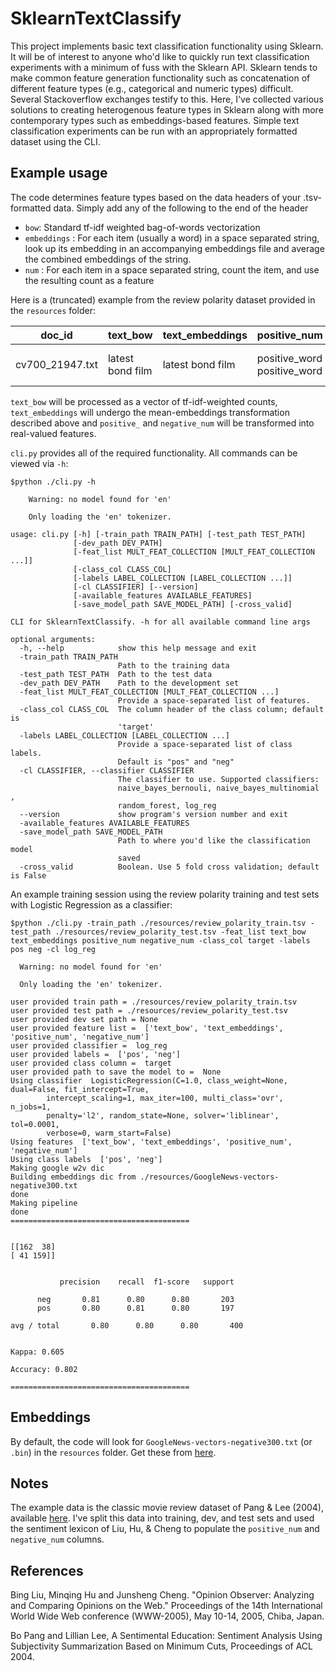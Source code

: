 # SklearnTextClassify


This project implements basic text classification functionality using Sklearn. It will be of interest to anyone who'd like to  quickly run text classification experiments with a minimum of fuss with the Sklearn API. Sklearn tends to make common feature generation functionality such as concatenation of different feature types (e.g., categorical and numeric types) difficult. Several Stackoverflow exchanges testify to this.  Here, I've collected various solutions to creating heterogenous feature types in Sklearn along with more contemporary types such as embeddings-based features. Simple text classification experiments can be run with an appropriately formatted dataset using the CLI.  


## Example usage

The code determines feature types based on the data headers of your .tsv-formatted data. Simply add any of the 
following to the end of the header 
  * `bow`: Standard tf-idf weighted bag-of-words vectorization
  * `embeddings` : For each item (usually a word) in a space separated string, look up its embedding in an
  accompanying embeddings file and average the combined embeddings of the string.
  * `num` : For each item in a space separated string, count the item, and use the resulting count as a feature
  

Here is a (truncated) example from the review polarity dataset provided in the `resources` folder:

| doc_id        | text_bow      | text_embeddings  | positive_num     | negative_num     
| ------------- |---------------| -----------------| -----------------| -----------------
| cv700_21947.txt | latest bond film  | latest bond film |positive_word positive_word | negative_word negative_word negative_word 

`text_bow` will be processed as a vector of tf-idf-weighted counts, `text_embeddings` will undergo the mean-embeddings transformation described above and `positive_` and `negative_num` will be transformed into real-valued features. 

`cli.py` provides all of the required functionality.  All commands can be viewed via `-h`:

```
$python ./cli.py -h

    Warning: no model found for 'en'

    Only loading the 'en' tokenizer.

usage: cli.py [-h] [-train_path TRAIN_PATH] [-test_path TEST_PATH]
              [-dev_path DEV_PATH]
              [-feat_list MULT_FEAT_COLLECTION [MULT_FEAT_COLLECTION ...]]
              [-class_col CLASS_COL]
              [-labels LABEL_COLLECTION [LABEL_COLLECTION ...]]
              [-cl CLASSIFIER] [--version]
              [-available_features AVAILABLE_FEATURES]
              [-save_model_path SAVE_MODEL_PATH] [-cross_valid]

CLI for SklearnTextClassify. -h for all available command line args

optional arguments:
  -h, --help            show this help message and exit
  -train_path TRAIN_PATH
                        Path to the training data
  -test_path TEST_PATH  Path to the test data
  -dev_path DEV_PATH    Path to the development set
  -feat_list MULT_FEAT_COLLECTION [MULT_FEAT_COLLECTION ...]
                        Provide a space-separated list of features.
  -class_col CLASS_COL  The column header of the class column; default is
                        'target'
  -labels LABEL_COLLECTION [LABEL_COLLECTION ...]
                        Provide a space-separated list of class labels.
                        Default is "pos" and "neg"
  -cl CLASSIFIER, --classifier CLASSIFIER
                        The classifier to use. Supported classifiers:
                        naive_bayes_bernouli, naive_bayes_multinomial ,
                        random_forest, log_reg
  --version             show program's version number and exit
  -available_features AVAILABLE_FEATURES
  -save_model_path SAVE_MODEL_PATH
                        Path to where you'd like the classification model
                        saved
  -cross_valid          Boolean. Use 5 fold cross validation; default is False
  ```
  An example training session using the review polarity training and test sets with Logistic Regression as a classifier:
  
  ```
$python ./cli.py -train_path ./resources/review_polarity_train.tsv -test_path ./resources/review_polarity_test.tsv -feat_list text_bow text_embeddings positive_num negative_num -class_col target -labels pos neg -cl log_reg

    Warning: no model found for 'en'

    Only loading the 'en' tokenizer.

user provided train path = ./resources/review_polarity_train.tsv
user provided test path = ./resources/review_polarity_test.tsv
user provided dev set path = None
user provided feature list =  ['text_bow', 'text_embeddings', 'positive_num', 'negative_num']
user provided classifier =  log_reg
user provided labels =  ['pos', 'neg']
user provided class column =  target
user provided path to save the model to =  None
Using classifier  LogisticRegression(C=1.0, class_weight=None, dual=False, fit_intercept=True,
          intercept_scaling=1, max_iter=100, multi_class='ovr', n_jobs=1,
          penalty='l2', random_state=None, solver='liblinear', tol=0.0001,
          verbose=0, warm_start=False)
Using features  ['text_bow', 'text_embeddings', 'positive_num', 'negative_num']
Using class labels  ['pos', 'neg']
Making google w2v dic
Building embeddings dic from ./resources/GoogleNews-vectors-negative300.txt
done
Making pipeline
done
========================================


[[162  38]
 [ 41 159]]


             precision    recall  f1-score   support

        neg       0.81      0.80      0.80       203
        pos       0.80      0.81      0.80       197

avg / total       0.80      0.80      0.80       400


Kappa: 0.605

Accuracy: 0.802

========================================
```
  
## Embeddings

By default, the code will look for `GoogleNews-vectors-negative300.txt` (or `.bin`) in the `resources` folder. Get these  from [here](https://github.com/mmihaltz/word2vec-GoogleNews-vectors). 


## Notes

The example data is the classic movie review dataset of Pang & Lee (2004), available [here](http://www.cs.cornell.edu/people/pabo/movie-review-data/).  I've split this data into training, dev, and test sets and used the sentiment lexicon of Liu, Hu, & Cheng to populate the `positive_num` and `negative_num` columns. 


## References
Bing Liu, Minqing Hu and Junsheng Cheng. "Opinion Observer: Analyzing and Comparing Opinions on the Web." Proceedings of the 14th International World Wide Web conference (WWW-2005), May 10-14, 2005, Chiba, Japan.

Bo Pang and Lillian Lee, A Sentimental Education: Sentiment Analysis Using Subjectivity Summarization Based on Minimum Cuts, Proceedings of ACL 2004. 
